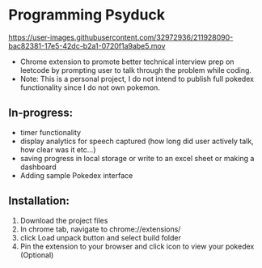 # Programming Psyduck


https://user-images.githubusercontent.com/32972936/211928090-bac82381-17e5-42dc-b2a1-0720f1a9abe5.mov




* Chrome extension to promote better technical interview prep on leetcode by prompting user to talk through the problem while coding.
* Note: This is a personal project, I do not intend to publish full pokedex functionality since I do not own pokemon.
## In-progress:
- timer functionality
- display analytics for speech captured (how long did user actively talk, how clear was it etc...)
- saving progress in local storage or write to an excel sheet or making a dashboard
- Adding sample Pokedex interface
## Installation:
1) Download the project files
2) In chrome tab, navigate to chrome://extensions/ 
3) click Load unpack button and select build folder
4) Pin the extension to your browser and click icon to view your pokedex (Optional)
